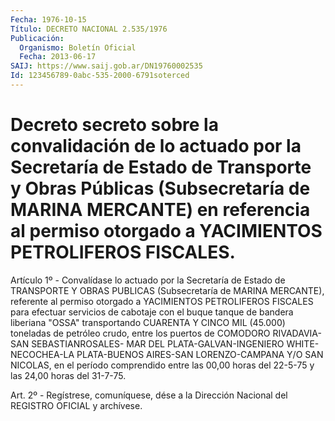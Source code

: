 ```yaml
---
Fecha: 1976-10-15
Título: DECRETO NACIONAL 2.535/1976
Publicación:
  Organismo: Boletín Oficial
  Fecha: 2013-06-17
SAIJ: https://www.saij.gob.ar/DN19760002535
Id: 123456789-0abc-535-2000-6791soterced
---
```

# Decreto secreto sobre la convalidación de lo actuado por la Secretaría de Estado de Transporte y Obras Públicas (Subsecretaría de MARINA MERCANTE) en referencia al permiso otorgado a YACIMIENTOS PETROLIFEROS FISCALES.

<a id="1"></a>
Artículo 1º - Convalídase lo actuado por la Secretaría de Estado de TRANSPORTE Y OBRAS PUBLICAS (Subsecretaría de MARINA MERCANTE), referente al permiso otorgado a YACIMIENTOS PETROLIFEROS FISCALES para efectuar servicios de cabotaje con el buque tanque de bandera liberiana "OSSA" transportando CUARENTA Y CINCO MIL (45.000) toneladas de petróleo crudo, entre los puertos de COMODORO RIVADAVIA-SAN SEBASTIANROSALES- MAR DEL PLATA-GALVAN-INGENIERO WHITE-NECOCHEA-LA PLATA-BUENOS AIRES-SAN LORENZO-CAMPANA Y/O SAN NICOLAS, en el período comprendido entre las 00,00 horas del 22-5-75 y las 24,00 horas del 31-7-75.

<a id="2"></a>
Art. 2º - Regístrese, comuníquese, dése a la Dirección Nacional del REGISTRO OFICIAL y archívese.